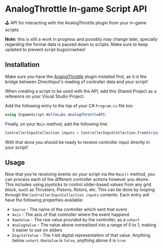 # AnalogThrottle In-game Script API
🕹️ API for interacting with the AnalogThrottle plugin from your in-game scripts

**Note:** this is still a work in progress and possibly may change later, specially regarding the format data is passed down to scripts. Make sure to keep updated to prevent script bugs/crashes!

## Installation

Make sure you have the [AnalogThrottle](https://github.com/wolfe-labs/SE-AnalogThrottlePlugin) plugin installed first, as it is the bridge between DirectInput's reading of controller data and your script!

When creating a script to be used with the API, add this Shared Project as a reference on your Visual Studio Project.

Add the following entry to the top of your C# `Program.cs` file too:

```cs
using IngameScript.WolfeLabs.AnalogThrottleAPI;
```

Finally, on your `Main` method, add the following line:

```cs
ControllerInputCollection inputs = ControllerInputCollection.FromString(argument);
```

With that done you should be ready to receive controller input directly in your script!

## Usage

Now that you're receiving events on your script via the `Main()` method, you can process each of the different controller actions however you desire. This includes using joysticks to control slider-based values from any grid block, such as Thrusters, Pistons, Rotors, etc. This can be done by looping through the `ControllerInputCollection inputs` contents. Each entry will have the following properties available:

- `Source` - The name of the controller which sent that event
- `Axis` - The axis of that controller where the event happend
- `RawValue` - The raw value provided by the controller, as a `ushort`
- `AnalogValue` - The value above normalized into a range of 0 to 1, making it easier to use on sliders
- `DigitalValue` - The 1-bit digital representation of that value. Anything below `ushort.MaxValue` is `false`, anything above it is `true`